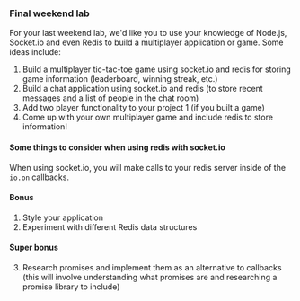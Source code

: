 ### Final weekend lab

For your last weekend lab, we'd like you to use your knowledge of Node.js, Socket.io and even Redis to build a multiplayer application or game. Some ideas include:

1. Build a multiplayer tic-tac-toe game using socket.io and redis for storing game information (leaderboard, winning streak, etc.)
2. Build a chat application using socket.io and redis (to store recent messages and a list of people in the chat room)
3. Add two player functionality to your project 1 (if you built a game)
4. Come up with your own multiplayer game and include redis to store information!

#### Some things to consider when using redis with socket.io

When using socket.io, you will make calls to your redis server inside of the `io.on` callbacks. 

#### Bonus

1. Style your application
2. Experiment with different Redis data structures 

#### Super bonus
3. Research promises and implement them as an alternative to callbacks (this will involve understanding what promises are and researching a promise library to include)